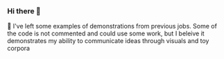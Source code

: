 ### Hi there 👋

🌱 I've left some examples of demonstrations from previous jobs. Some of the code is not commented and could use some work, but I beleive it demonstrates my ability to communicate ideas through visuals and toy corpora


<!--
**Phlee17/phlee17** is a ✨ _special_ ✨ repository because its `README.md` (this file) appears on your GitHub profile.

Here are some ideas to get you started:

- 🔭 I’m currently working on ...
- 🌱 I’m currently learning ...
- 👯 I’m looking to collaborate on ...
- 🤔 I’m looking for help with ...
- 💬 Ask me about ...
- 📫 How to reach me: ...
- 😄 Pronouns: ...
- ⚡ Fun fact: ...
-->
